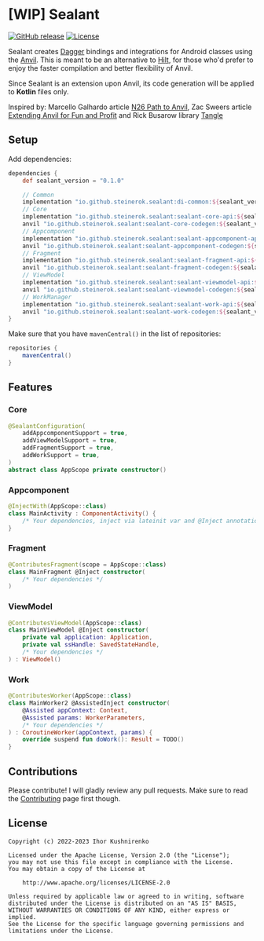 # [WIP] Sealant
[![GitHub release](https://img.shields.io/maven-central/v/io.github.steinerok.sealant/di-common)](https://search.maven.org/search?q=g:io.github.steinerok.sealant)
[![License](https://img.shields.io/badge/license-apache2.0-blue?style=flat-square.svg)](https://opensource.org/licenses/Apache-2.0)

Sealant creates [Dagger] bindings and integrations for Android classes using the [Anvil]. 
This is meant to be an alternative to [Hilt], for those who'd prefer to enjoy the faster 
compilation and better flexibility of Anvil.

Since Sealant is an extension upon Anvil, its code generation will be applied to **Kotlin** files
only.

Inspired by: Marcello Galhardo article [N26 Path to Anvil], Zac Sweers article [Extending Anvil for Fun and Profit] and Rick Busarow library [Tangle]

## Setup

Add dependencies:
```gradle
dependencies {
    def sealant_version = "0.1.0"

    // Common
    implementation "io.github.steinerok.sealant:di-common:${sealant_version}"
    // Core
    implementation "io.github.steinerok.sealant:sealant-core-api:${sealant_version}"
    anvil "io.github.steinerok.sealant:sealant-core-codegen:${sealant_version}"
    // Appcomponent
    implementation "io.github.steinerok.sealant:sealant-appcomponent-api:${sealant_version}"
    anvil "io.github.steinerok.sealant:sealant-appcomponent-codegen:${sealant_version}"
    // Fragment
    implementation "io.github.steinerok.sealant:sealant-fragment-api:${sealant_version}"
    anvil "io.github.steinerok.sealant:sealant-fragment-codegen:${sealant_version}"
    // ViewModel
    implementation "io.github.steinerok.sealant:sealant-viewmodel-api:${sealant_version}"
    anvil "io.github.steinerok.sealant:sealant-viewmodel-codegen:${sealant_version}"
    // WorkManager
    implementation "io.github.steinerok.sealant:sealant-work-api:${sealant_version}"
    anvil "io.github.steinerok.sealant:sealant-work-codegen:${sealant_version}"
}
```

Make sure that you have `mavenCentral()` in the list of repositories:

```gradle
repositories {
    mavenCentral()
}
```

## Features

### Core

```kotlin
@SealantConfiguration(
    addAppcomponentSupport = true,
    addViewModelSupport = true,
    addFragmentSupport = true,
    addWorkSupport = true,
)
abstract class AppScope private constructor()
```

### Appcomponent

```kotlin
@InjectWith(AppScope::class)
class MainActivity : ComponentActivity() {
    /* Your dependencies, inject via lateinit var and @Inject annotation */
}
```

### Fragment

```kotlin
@ContributesFragment(scope = AppScope::class)
class MainFragment @Inject constructor(
    /* Your dependencies */
)
```

### ViewModel

```kotlin
@ContributesViewModel(AppScope::class)
class MainViewModel @Inject constructor(
    private val application: Application,
    private val ssHandle: SavedStateHandle,
    /* Your dependencies */
) : ViewModel()
```

### Work

```kotlin
@ContributesWorker(AppScope::class)
class MainWorker2 @AssistedInject constructor(
    @Assisted appContext: Context,
    @Assisted params: WorkerParameters,
    /* Your dependencies */
) : CoroutineWorker(appContext, params) {
    override suspend fun doWork(): Result = TODO()
}
```

## Contributions

Please contribute! I will gladly review any pull requests.
Make sure to read the [Contributing](CONTRIBUTING.md) page first though.

## License

    Copyright (c) 2022-2023 Ihor Kushnirenko

    Licensed under the Apache License, Version 2.0 (the "License");
    you may not use this file except in compliance with the License.
    You may obtain a copy of the License at

        http://www.apache.org/licenses/LICENSE-2.0

    Unless required by applicable law or agreed to in writing, software
    distributed under the License is distributed on an "AS IS" BASIS,
    WITHOUT WARRANTIES OR CONDITIONS OF ANY KIND, either express or implied.
    See the License for the specific language governing permissions and
    limitations under the License.

[Anvil]: https://github.com/square/anvil
[Dagger]: https://dagger.dev
[Hilt]: https://dagger.dev/hilt/view-model.html
[N26 Path to Anvil]: https://dev.to/marcellogalhardo/n26-path-to-anvil-abd
[Extending Anvil for Fun and Profit]: https://dev.to/marcellogalhardo/n26-path-to-anvil-abd
[Tangle]: https://rbusarow.github.io/Tangle/
